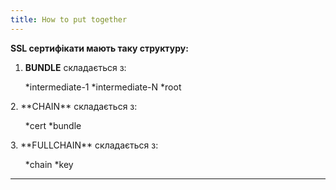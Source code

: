 ```yaml
---
title: How to put together
---
```


**SSL сертифікати мають таку структуру:**
1. **BUNDLE** складається з:
<ul>
 	*intermediate-1
 	*intermediate-N
 	*root
</ul>
2. **CHAIN** складається з:
<ul>
 	*cert
 	*bundle
</ul>
3. **FULLCHAIN** складається з:
<ul>
 	*chain
 	*key
</ul>

-----
